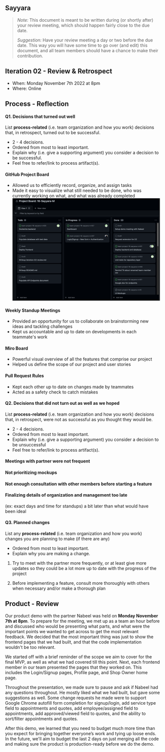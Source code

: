 ## Sayyara

> _Note:_ This document is meant to be written during (or shortly after) your review meeting, which should happen fairly close to the due date.
>
> _Suggestion:_ Have your review meeting a day or two before the due date. This way you will have some time to go over (and edit) this document, and all team members should have a chance to make their contribution.


## Iteration 02 - Review & Retrospect

* When: Monday November 7th 2022 at 8pm
* Where: Online

## Process - Reflection


#### Q1. Decisions that turned out well

List **process-related** (i.e. team organization and how you work) decisions that, in retrospect, turned out to be successful.


* 2 - 4 decisions.
* Ordered from most to least important.
* Explain why (i.e. give a supporting argument) you consider a decision to be successful.
* Feel free to refer/link to process artifact(s).

#### GitHub Project Board
 - Allowed us to efficiently record, organize, and assign tasks
 - Made it easy to visualize what still needed to be done, who was currently working on what, and what was already completed
   ![Project Board](ProjectBoard.png)

#### Weekly Standup Meetings
- Provided an opportunity for us to collaborate on brainstorming new ideas and tackling challenges
- Kept us accountable and up to date on developments in each teammate's work

#### Miro Board
- Powerful visual overview of all the features that comprise our project 
- Helped us define the scope of our project and user stories

#### Pull Request Rules
- Kept each other up to date on changes made by teammates
- Acted as a safety check to catch mistakes



#### Q2. Decisions that did not turn out as well as we hoped

List **process-related** (i.e. team organization and how you work) decisions that, in retrospect, were not as successful as you thought they would be.

* 2 - 4 decisions.
* Ordered from most to least important.
* Explain why (i.e. give a supporting argument) you consider a decision to be unsuccessful
* Feel free to refer/link to process artifact(s).


#### Meetings with partner were not frequent


#### Not prioritizing mockups


#### Not enough consultation with other members before starting a feature


#### Finalizing details of organization and management too late
(ex: exact days and time for standups) a bit later than what would have been ideal



#### Q3. Planned changes

List any **process-related** (i.e. team organization and how you work) changes you are planning to make (if there are any)

* Ordered from most to least important.
* Explain why you are making a change.


1. Try to meet with the partner more frequently, or at least give more updates so they could be a lot more up to date with the progress of the project

2. Before implementing a feature, consult more thoroughly with others when necessary and/or make a thorough plan



## Product - Review

Our product demo with the partner Nabeel was held on **Monday November 7th at 8pm**. To prepare for the meeting, we met up as a team an hour before and discussed who would be presenting what parts, and what were the important points we wanted to get across to get the most relevant feedback. We decided that the most important thing was just to show the frontend pages that we had built, and that the code implementation wouldn't be too relevant. 

We started off with a brief reminder of the scope we aim to cover for the final MVP, as well as what we had covered till this point. Next, each frontend member in our team presented the pages that they worked on. This includes the Login/Signup pages, Profile page, and Shop Owner home page.

Throughout the presentation, we made sure to pause and ask if Nabeel had any questions throughout. He mostly liked what we had built, but gave some suggestions as well.
Some change requests he made were to support Google Chrome autofill form completion for signup/login, add service type field to appointments and quotes, add employee/assigned field to appointments, add approved/viewed field to quotes, and the ability to sort/filter appointments and quotes.

After this demo, we learned that you need to budget much more time than you expect for bringing together everyone’s work and tying up loose ends. In the future, we'll aim to budget the last 2 days on just merging all the code and making sure the product is production-ready before we do the demo.